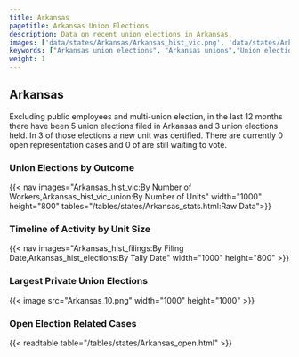 ```yaml
---
title: Arkansas
pagetitle: Arkansas Union Elections
description: Data on recent union elections in Arkansas.
images: ['data/states/Arkansas/Arkansas_hist_vic.png', 'data/states/Arkansas/Arkansas_hist_size.png', 'data/states/Arkansas/Arkansas_10.png']
keywords: ["Arkansas union elections", "Arkansas unions","Union elections"]
weight: 1
---
```

##  Arkansas

Excluding public employees and multi-union election, in the last 12 months there have been 5 union elections filed in Arkansas and 3 union elections held. In 3 of those elections a new unit was certified. There are currently 0 open representation cases and 0 of are still waiting to vote.

### Union Elections by Outcome
{{< nav images="Arkansas_hist_vic:By Number of Workers,Arkansas_hist_vic_union:By Number of Units" width="1000" height="800" tables="/tables/states/Arkansas_stats.html:Raw Data">}}

### Timeline of Activity by Unit Size
{{< nav images="Arkansas_hist_filings:By Filing Date,Arkansas_hist_elections:By Tally Date" width="1000" height="800" >}}

### Largest Private Union Elections
{{< image src="Arkansas_10.png" width="1000" height="1000"  >}}

### Open Election Related Cases
{{< readtable table="/tables/states/Arkansas_open.html" >}}

